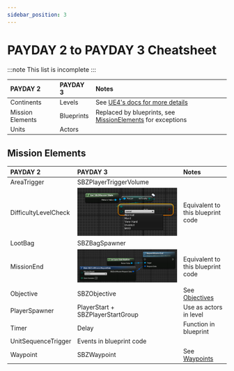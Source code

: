 ```yaml
---
sidebar_position: 3
---
```


# PAYDAY 2 to PAYDAY 3 Cheatsheet

:::note
This list is incomplete
:::

| PAYDAY 2         | PAYDAY 3   | Notes                                                                                                   |
|:-----------------|:-----------|:--------------------------------------------------------------------------------------------------------|
| Continents       | Levels     | See [UE4's docs for more details](https://docs.unrealengine.com/4.27/en-US/Basics/Levels/LevelsWindow/) |
| Mission Elements | Blueprints | Replaced by blueprints, see [MissionElements](#mission-elements) for exceptions                         |
| Units            | Actors     |                                                                                                         |

## Mission Elements
| PAYDAY 2             | PAYDAY 3                                                              | Notes                                                                          |
|:---------------------|:----------------------------------------------------------------------|:-------------------------------------------------------------------------------|
| AreaTrigger          | SBZPlayerTriggerVolume                                                |                                                                                |
| DifficultyLevelCheck | ![Difficulty Level Check PD3](assets/difficultylevelcheck.png)        | Equivalent to this blueprint code                                              |
| LootBag              | SBZBagSpawner                                                         |                                                                                |
| MissionEnd           | ![Request Mission End](assets/gamestatemachine-requestmissionend.png) | Equivalent to this blueprint code                                              |
| Objective            | SBZObjective                                                          | See [Objectives](/custom-heists/objectives)                                    |
| PlayerSpawner        | PlayerStart + SBZPlayerStartGroup                                     | Use as actors in level                                                         |
| Timer                | Delay                                                                 | Function in blueprint                                                          |
| UnitSequenceTrigger  | Events in blueprint code                                              |                                                                                |
| Waypoint             | SBZWaypoint                                                           | See [Waypoints](/custom-heists/objectives#adding-waypoints-to-your-objectives) |
